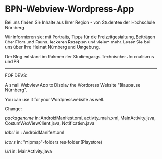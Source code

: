 # BPN-Webview-Wordpress-App

Bei uns finden Sie Inhalte aus Ihrer Region - von Studenten der Hochschule Nürnberg. 

Wir informieren sie: mit Portraits, Tipps für die Freizeitgestaltung, Beiträgen über Flora und Fauna, leckeren Rezepten und vielem mehr. Lesen Sie bei uns über Ihre Heimat Nürnberg und Umgebung. 

Der Blog entstand im Rahmen der Studiengangs Technischer Journalismus und PR

---------------------------------------------------------------------------------------------------------------------------------------------------------------
FOR DEVS:

A small Webview App to Display the Wordpress Website "Blaupause Nürnberg".

You can use it for your Wordpresswebsite as well.

Change:

*packagename* in: AndroidManifest.xml, activity_main.xml, MainActivity.java, CostumWebViewClient.java, Notification.java

*label* in :
AndroidManifest.xml

*Icons* in:
"mipmap"-folders
res-folder (Playstore)

*Url* in:
MainActivity.java
